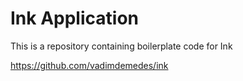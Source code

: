 # Ink Application

This is a repository containing boilerplate code for Ink

https://github.com/vadimdemedes/ink
